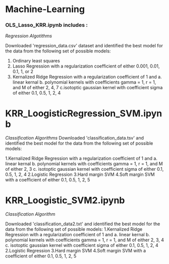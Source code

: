 # Machine-Learning

### OLS_Lasso_KRR.ipynb includes :
*Regression Algotithms*

Downloaded 'regression_data.csv' dataset and identified the best model for the data from the following set of possible models:

1. Ordinary least squares
2. Lasso Regression with a regularization coefficient of either 0.001, 0.01, 0.1, 1, or 2
3. Kernalized Ridge Regression with a regularization coefficient of 1 and
  a. linear kernal
  b. polynomial kernels with coefficients gamma = 1, r = 1, and M of either 2, 4, 7
  c.isotoptic gaussian kernel with coefficient sigma of either 0.1, 0.5, 1, 2, 4


# KRR_LoogisticRegression_SVM.ipynb
*Classification Algorithms*
Downloaded 'classification_data.tsv' and identified the best model for the data from the following set of possible models:

1.Kernalized Ridge Regression with a regularization coefficient of 1 and 
  a. linear kernal
  b. polynomial kernels with coefficients gamma = 1, r = 1, and M of either 2, 3
  c. isotoptic gaussian kernel with coefficient sigma of either 0.1, 0.5, 1, 2, 4
2.Logistic Regression
3.Hard margin SVM
4.Soft margin SVM with a coefficient of either 0.1, 0.5, 1, 2, 5

# KRR_Loogistic_SVM2.ipynb
*Classification Algorithm*

Downloaded 'classification_data2.txt' and identified the best model for the data from the following set of possible models:
1.Kernalized Ridge Regression with a regularization coefficient of 1 and 
  a. linear kernal
  b. polynomial kernels with coefficients gamma = 1, r = 1, and M of either 2, 3, 4
  c. isotoptic gaussian kernel with coefficient sigma of either 0.1, 0.5, 1, 2, 4
2.Logistic Regression
3.Hard margin SVM
4.Soft margin SVM with a coefficient of either 0.1, 0.5, 1, 2, 5
